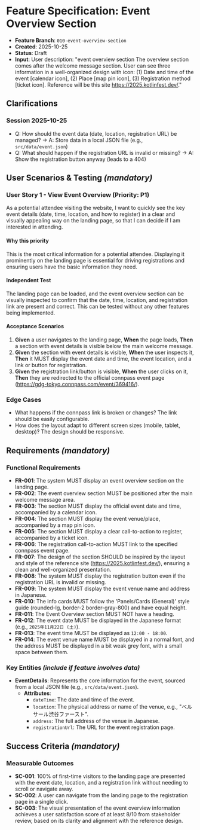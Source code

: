 # Feature Specification: Event Overview Section

- **Feature Branch**: `010-event-overview-section`
- **Created**: 2025-10-25
- **Status**: Draft
- **Input**: User description: "event overview section The overview section comes after the welcome message section. User can see three information in a well-organized design with icon: (1) Date and time of the event [calendar icon], (2) Place [map pin icon], (3) Registration method [ticket icon]. Reference will be this site https://2025.kotlinfest.dev/."

## Clarifications

### Session 2025-10-25

- Q: How should the event data (date, location, registration URL) be managed? → A: Store data in a local JSON file (e.g., `src/data/event.json`)
- Q: What should happen if the registration URL is invalid or missing? → A: Show the registration button anyway (leads to a 404)

## User Scenarios & Testing _(mandatory)_

### User Story 1 - View Event Overview (Priority: P1)

As a potential attendee visiting the website, I want to quickly see the key event details (date, time, location, and how to register) in a clear and visually appealing way on the landing page, so that I can decide if I am interested in attending.

#### Why this priority

This is the most critical information for a potential attendee. Displaying it prominently on the landing page is essential for driving registrations and ensuring users have the basic information they need.

#### Independent Test

The landing page can be loaded, and the event overview section can be visually inspected to confirm that the date, time, location, and registration link are present and correct. This can be tested without any other features being implemented.

#### Acceptance Scenarios

1.  **Given** a user navigates to the landing page, **When** the page loads, **Then** a section with event details is visible below the main welcome message.
2.  **Given** the section with event details is visible, **When** the user inspects it, **Then** it MUST display the event date and time, the event location, and a link or button for registration.
3.  **Given** the registration link/button is visible, **When** the user clicks on it, **Then** they are redirected to the official connpass event page (https://gdg-tokyo.connpass.com/event/369416/).

### Edge Cases

- What happens if the connpass link is broken or changes? The link should be easily configurable.
- How does the layout adapt to different screen sizes (mobile, tablet, desktop)? The design should be responsive.

## Requirements _(mandatory)_

### Functional Requirements

- **FR-001**: The system MUST display an event overview section on the landing page.
- **FR-002**: The event overview section MUST be positioned after the main welcome message area.
- **FR-003**: The section MUST display the official event date and time, accompanied by a calendar icon.
- **FR-004**: The section MUST display the event venue/place, accompanied by a map pin icon.
- **FR-005**: The section MUST display a clear call-to-action to register, accompanied by a ticket icon.
- **FR-006**: The registration call-to-action MUST link to the specified connpass event page.
- **FR-007**: The design of the section SHOULD be inspired by the layout and style of the reference site (https://2025.kotlinfest.dev/), ensuring a clean and well-organized presentation.
- **FR-008**: The system MUST display the registration button even if the registration URL is invalid or missing.
- **FR-009**: The system MUST display the event venue name and address in Japanese.
- **FR-010**: The info cards MUST follow the 'Panels/Cards (General)' style guide (rounded-lg, border-2 border-gray-800) and have equal height.
- **FR-011**: The Event Overview section MUST NOT have a heading.
- **FR-012**: The event date MUST be displayed in the Japanese format (e.g., `2025年11月22日 (土)`).
- **FR-013**: The event time MUST be displayed as `12:00 - 18:00`.
- **FR-014**: The event venue name MUST be displayed in a normal font, and the address MUST be displayed in a bit weak grey font, with a small space between them.

### Key Entities _(include if feature involves data)_

- **EventDetails**: Represents the core information for the event, sourced from a local JSON file (e.g., `src/data/event.json`).
  - **Attributes**:
    - `dateTime`: The date and time of the event.
    - `location`: The physical address or name of the venue, e.g., "ベルサール渋谷ファースト".
    - `address`: The full address of the venue in Japanese.
    - `registrationUrl`: The URL for the event registration page.

## Success Criteria _(mandatory)_

### Measurable Outcomes

- **SC-001**: 100% of first-time visitors to the landing page are presented with the event date, location, and a registration link without needing to scroll or navigate away.
- **SC-002**: A user can navigate from the landing page to the registration page in a single click.
- **SC-003**: The visual presentation of the event overview information achieves a user satisfaction score of at least 8/10 from stakeholder review, based on its clarity and alignment with the reference design.
